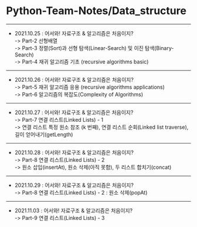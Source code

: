 # Python-Team-Notes/Data_structure

***
* 2021.10.25 : 어서와! 자료구조 & 알고리즘은 처음이지?  
-> Part-2 선형배열   
-> Part-3 정렬(Sort)과 선형 탐색(Linear-Search) 및 이진 탐색(Binary-Search)   
-> Part-4 재귀 알고리즘 기초  (recursive algorithms basic)   


***   
* 2021.10.26 : 어서와! 자료구조 & 알고리즘은 처음이지?  
-> Part-5 재귀 알고리즘 응용  (recursive algorithms applications)    
-> Part-6 알고리즘의 복잡도(Complexity of Algorithms)    



***   
* 2021.10.27 : 어서와! 자료구조 & 알고리즘은 처음이지?  
-> Part-7 연결 리스트(Linked Lists) - 1    
-> 연결 리스트 특정 원소 참조 (k 번째), 연결 리스트 순회(Linked list traverse), 길이 얻어내기(getLength)   
 

***   
* 2021.10.28 : 어서와! 자료구조 & 알고리즘은 처음이지?  
-> Part-8 연결 리스트(Linked Lists) - 2   
-> 원소 삽입(insertAt), 원소 삭제(아직 못함), 두 리스트 합치기(concat)         


***   
* 2021.10.29 : 어서와! 자료구조 & 알고리즘은 처음이지?   
-> Part-8 연결 리스트(Linked Lists) - 2  : 원소 삭제(popAt)    


***
* 2021.11.03 : 어서와! 자료구조 & 알고리즘은 처음이지?   
-> Part-9 연결 리스트(Linked Lists) - 3       